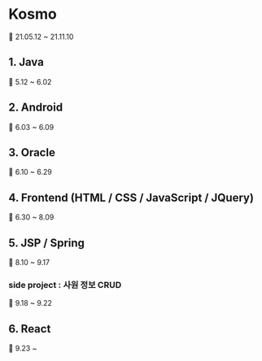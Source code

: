 # Kosmo
:calendar: 21.05.12 ~ 21.11.10  

## 1. Java
:calendar: 5.12 ~ 6.02

## 2. Android
:calendar: 6.03 ~ 6.09

## 3. Oracle
:calendar: 6.10 ~ 6.29

## 4. Frontend (HTML / CSS / JavaScript / JQuery)
:calendar: 6.30 ~ 8.09

## 5. JSP / Spring
:calendar: 8.10 ~ 9.17

### side project : 사원 정보 CRUD
:calendar: 9.18 ~ 9.22

## 6. React
:calendar: 9.23 ~ 


